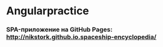 # Angularpractice

### SPA-приложение на GitHub Pages: http://nikstork.github.io.spaceship-encyclopedia/

#
